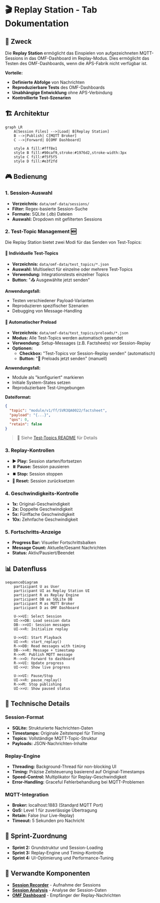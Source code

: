 # 🎬 Replay Station - Tab Dokumentation

## 🎯 Zweck

Die **Replay Station** ermöglicht das Einspielen von aufgezeichneten MQTT-Sessions in das OMF-Dashboard im Replay-Modus. Dies ermöglicht das Testen des OMF-Dashboards, wenn die APS-Fabrik nicht verfügbar ist.

**Vorteile:**
- **Definierte Abfolge** von Nachrichten
- **Reproduzierbare Tests** des OMF-Dashboards
- **Unabhängige Entwicklung** ohne APS-Verbindung
- **Kontrollierte Test-Szenarien**

## 🏗️ Architektur

```mermaid
graph LR
    A[Session Files] -->|Load| B[Replay Station]
    B -->|Publish| C[MQTT Broker]
    C -->|Forward| D[OMF Dashboard]
    
    style A fill:#fff8e1
    style B fill:#90caf9,stroke:#1976d2,stroke-width:3px
    style C fill:#f5f5f5
    style D fill:#e3f2fd
```

## 🎮 Bedienung

### 1. **Session-Auswahl**
- **Verzeichnis:** `data/omf-data/sessions/`
- **Filter:** Regex-basierte Session-Suche
- **Formate:** SQLite (.db) Dateien
- **Auswahl:** Dropdown mit gefilterten Sessions

### 2. **Test-Topic Management** 🆕

Die Replay Station bietet zwei Modi für das Senden von Test-Topics:

#### **🎯 Individuelle Test-Topics**
- **Verzeichnis:** `data/omf-data/test_topics/*.json`
- **Auswahl:** Multiselect für einzelne oder mehrere Test-Topics
- **Verwendung:** Integrationstests einzelner Topics
- **Button:** "📤 Ausgewählte jetzt senden"

**Anwendungsfall:**
- Testen verschiedener Payload-Varianten
- Reproduzieren spezifischer Szenarien
- Debugging von Message-Handling

#### **🚀 Automatischer Preload**
- **Verzeichnis:** `data/omf-data/test_topics/preloads/*.json`
- **Modus:** Alle Test-Topics werden automatisch gesendet
- **Verwendung:** Setup-Messages (z.B. Factsheets) vor Session-Replay
- **Optionen:**
  - **Checkbox:** "Test-Topics vor Session-Replay senden" (automatisch)
  - **Button:** "🚀 Preloads jetzt senden" (manuell)

**Anwendungsfall:**
- Module als "konfiguriert" markieren
- Initiale System-States setzen
- Reproduzierbare Test-Umgebungen

**Dateiformat:**
```json
{
  "topic": "module/v1/ff/SVR3QA0022/factsheet",
  "payload": "{...}",
  "qos": 0,
  "retain": false
}
```

> 📖 Siehe [Test-Topics README](../../../../data/omf-data/test_topics/README.md) für Details

### 3. **Replay-Kontrollen**
- **▶️ Play:** Session starten/fortsetzen
- **⏸️ Pause:** Session pausieren
- **⏹️ Stop:** Session stoppen
- **🔄 Reset:** Session zurücksetzen

### 4. **Geschwindigkeits-Kontrolle**
- **1x:** Original-Geschwindigkeit
- **2x:** Doppelte Geschwindigkeit
- **5x:** Fünffache Geschwindigkeit
- **10x:** Zehnfache Geschwindigkeit

### 5. **Fortschritts-Anzeige**
- **Progress Bar:** Visueller Fortschrittsbalken
- **Message Count:** Aktuelle/Gesamt Nachrichten
- **Status:** Aktiv/Pausiert/Beendet

## 📊 Datenfluss

```mermaid
sequenceDiagram
    participant U as User
    participant UI as Replay Station UI
    participant R as Replay Engine
    participant DB as SQLite DB
    participant M as MQTT Broker
    participant D as OMF Dashboard
    
    U->>UI: Select Session
    UI->>DB: Load session data
    DB-->>UI: Session messages
    UI->>R: Initialize replay
    
    U->>UI: Start Playback
    UI->>R: start_replay()
    R->>DB: Read messages with timing
    DB-->>R: Message + timestamp
    R->>M: Publish MQTT message
    M-->>D: Forward to dashboard
    R->>UI: Update progress
    UI->>U: Show live progress
    
    U->>UI: Pause/Stop
    UI->>R: pause_replay()
    R->>M: Stop publishing
    UI->>U: Show paused status
```

## 🔧 Technische Details

### **Session-Format**
- **SQLite:** Strukturierte Nachrichten-Daten
- **Timestamps:** Originale Zeitstempel für Timing
- **Topics:** Vollständige MQTT-Topic-Struktur
- **Payloads:** JSON-Nachrichten-Inhalte

### **Replay-Engine**
- **Threading:** Background-Thread für non-blocking UI
- **Timing:** Präzise Zeitsteuerung basierend auf Original-Timestamps
- **Speed-Control:** Multiplikator für Replay-Geschwindigkeit
- **Error-Handling:** Graceful Fehlerbehandlung bei MQTT-Problemen

### **MQTT-Integration**
- **Broker:** localhost:1883 (Standard MQTT Port)
- **QoS:** Level 1 für zuverlässige Übertragung
- **Retain:** False (nur Live-Replay)
- **Timeout:** 5 Sekunden pro Nachricht

## 🎯 Sprint-Zuordnung

- **Sprint 2:** Grundstruktur und Session-Loading
- **Sprint 3:** Replay-Engine und Timing-Kontrolle
- **Sprint 4:** UI-Optimierung und Performance-Tuning

## 🔗 Verwandte Komponenten

- [**Session Recorder**](session-recorder.md) - Aufnahme der Sessions
- [**Session Analysis**](session-analysis.md) - Analyse der Session-Daten
- [**OMF Dashboard**](../../development/dashboard-components.md) - Empfänger der Replay-Nachrichten
